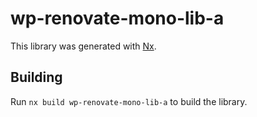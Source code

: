 # wp-renovate-mono-lib-a

This library was generated with [Nx](https://nx.dev).

## Building

Run `nx build wp-renovate-mono-lib-a` to build the library.

